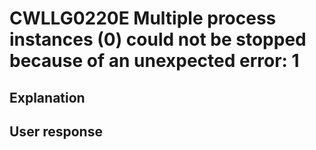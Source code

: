 # CWLLG0220E Multiple process instances (0) could not be stopped because of an unexpected error: 1

## Explanation

## User response